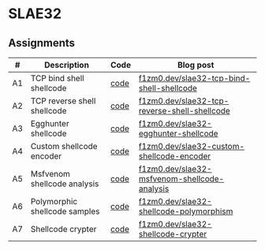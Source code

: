 # SLAE32

## Assignments

| #   | Description                   | Code        | Blog post                                                                                            |
| --- | ----------------------------- | ----------- | ---------------------------------------------------------------------------------------------------- |
| A1  | TCP bind shell shellcode      | [code](A1/) | [f1zm0.dev/slae32-tcp-bind-shell-shellcode ](https://f1zm0.dev/slae32-tcp-bind-shell-shellcode)      |
| A2  | TCP reverse shell shellcode   | [code](A2/) | [f1zm0.dev/slae32-tcp-reverse-shell-shellcode](https://f1zm0.dev/slae32-tcp-reverse-shell-shellcode) |
| A3  | Egghunter shellcode           | [code](A3/) | [f1zm0.dev/slae32-egghunter-shellcode ](https://f1zm0.dev/slae32-egghunter-shellcode)                |
| A4  | Custom shellcode encoder      | [code](A4/) | [f1zm0.dev/slae32-custom-shellcode-encoder ](https://f1zm0.dev/slae32-custom-shellcode-encoder)      |
| A5  | Msfvenom shellcode analysis   | [code](A5/) | [f1zm0.dev/slae32-msfvenom-shellcode-analysis](https://f1zm0.dev/slae32-msfvenom-shellcode-analysis) |
| A6  | Polymorphic shellcode samples | [code](A6/) | [f1zm0.dev/slae32-shellcode-polymorphism ](https://f1zm0.dev/slae32-shellcode-polymorphism)          |
| A7  | Shellcode crypter             | [code](A7/) | [f1zm0.dev/slae32-shellcode-crypter ](https://f1zm0.dev/slae32-shellcode-crypter-loader-cgo)         |
